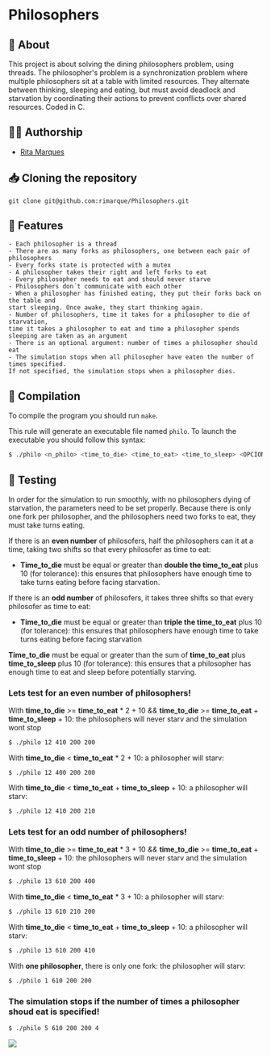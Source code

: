 # **Philosophers**

## :speech_balloon: **About**
This project is about solving the dining philosophers problem, using threads. 
The philosopher's problem is a synchronization problem where multiple philosophers sit at a table with limited resources. 
They alternate between thinking, sleeping and eating, but must avoid deadlock and starvation by coordinating their actions to prevent conflicts over shared resources.
Coded in C.

## 🙋‍♀️ **Authorship**
- [Rita Marques](https://github.com/rimarque)

## :inbox_tray: **Cloning the repository**

```shell
git clone git@github.com:rimarque/Philosophers.git 
```

## 💎 **Features**
```
- Each philosopher is a thread
- There are as many forks as philosophers, one between each pair of philosophers
- Every forks state is protected with a mutex
- A philosopher takes their right and left forks to eat
- Every philosopher needs to eat and should never starve
- Philosophers don´t communicate with each other
- When a philosopher has finished eating, they put their forks back on the table and
start sleeping. Once awake, they start thinking again.
- Number of philosophers, time it takes for a philosopher to die of starvation,
time it takes a philosopher to eat and time a philosopher spends sleeping are taken as an argument
- There is an optional argument: number of times a philosopher should eat
- The simulation stops when all philosopher have eaten the number of times specified.
If not specified, the simulation stops when a philosopher dies.
```

## :link: **Compilation**
To compile the program you should run `make`.

This rule will generate an executable file named `philo`. To launch the executable you should follow this syntax:

```sh
$ ./philo <n_philo> <time_to_die> <time_to_eat> <time_to_sleep> <OPCIONAL(n_eat)>
```
## 🥇 **Testing**
In order for the simulation to run smoothly, with no philosophers dying of starvation, the parameters need to be set properly. Because there is only one fork per philosopher, and the philosophers need two forks to eat, they must take turns eating. 

If there is an **even number** of philosofers, half the philosophers can it at a time, taking two shifts so that every philosofer as time to eat:
- **Time_to_die** must be equal or greater than **double the time_to_eat** plus 10 (for tolerance): this ensures that philosophers have enough time to take turns eating before facing starvation.

If there is an **odd number** of philosofers, it takes three shifts so that every philosofer as time to eat:
- **Time_to_die** must be equal or greater than **triple the time_to_eat** plus 10 (for tolerance): this ensures that philosophers have enough time to take turns eating before facing starvation

**Time_to_die** must be equal or greater than the sum of **time_to_eat** plus **time_to_sleep** plus 10 (for tolerance): this ensures that a philosopher has enough time to eat and sleep before potentially starving.

### Lets test for an even number of philosophers!
With **time_to_die** >= **time_to_eat** * 2 + 10  *&&*  **time_to_die** >= **time_to_eat** + **time_to_sleep** + 10: the philosophers will never starv and the simulation wont stop
```sh
$ ./philo 12 410 200 200
```
With **time_to_die** < **time_to_eat** * 2 + 10: a philosopher will starv:
``` 
$ ./philo 12 400 200 200
```
With **time_to_die** < **time_to_eat** + **time_to_sleep** + 10: a philosopher will starv:
```sh
$ ./philo 12 410 200 210
```

### Lets test for an odd number of philosophers!
With **time_to_die** >= **time_to_eat** * 3 + 10  *&&*  **time_to_die** >= **time_to_eat** + **time_to_sleep** + 10: the philosophers will never starv and the simulation wont stop
```sh
$ ./philo 13 610 200 400
```
With **time_to_die** < **time_to_eat** * 3 + 10: a philosopher will starv:
```sh
$ ./philo 13 610 210 200
```
With **time_to_die** < **time_to_eat** + **time_to_sleep** + 10: a philosopher will starv:
```sh
$ ./philo 13 610 200 410
```
With **one philosopher**, there is only one fork: the philosopher will starv:
```sh
$ ./philo 1 610 200 200
```

### The simulation stops if the number of times a philosopher shoud eat is specified!
```sh
$ ./philo 5 610 200 200 4
```
<td><image src="img/optional_parameter.png"></td>
